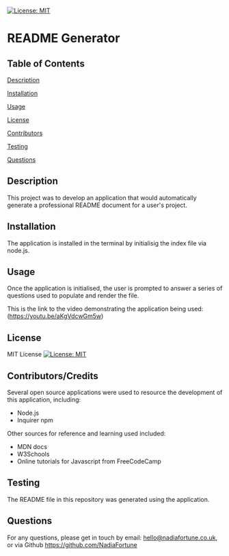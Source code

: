 
  [![License: MIT](https://img.shields.io/badge/License-MIT-yellow.svg)](https://opensource.org/licenses/MIT)
  # README Generator

  ## Table of Contents

  [Description](#description)

  [Installation](#installation)

  [Usage](#usage)

  [License](#license)

  [Contributors](#contributors)

  [Testing](#testing)

  [Questions](#questions)


  ## Description
  This project was to develop an application that would automatically generate a professional README document for a user's project. 

  ## Installation
  The application is installed in the terminal by initialisig the index file via node.js.

  ## Usage
  Once the application is initialised, the user is prompted to answer a series of questions used to populate and render the file.  

  This is the link to the  video demonstrating the application being used: (https://youtu.be/aKgVdcwGm5w)

  ## License
  MIT License  [![License: MIT](https://img.shields.io/badge/License-MIT-yellow.svg)](https://opensource.org/licenses/MIT)

  ## Contributors/Credits
   Several open source applications were used to resource the development of this application, including:  
   * Node.js  
   * Inquirer npm  
   
   Other sources for reference and learning used included:
   * MDN docs  
   * W3Schools  
   * Online tutorials for Javascript from FreeCodeCamp

  ## Testing
  The README file in this repository was generated using the application.

  ## Questions
  
  For any questions, please get in touch by email: hello@nadiafortune.co.uk, or via Github
  https://github.com/NadiaFortune